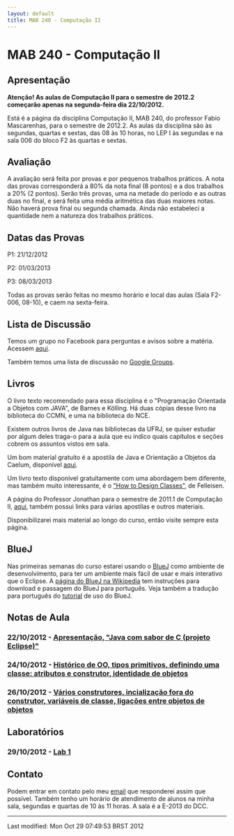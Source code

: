 ```yaml
---
layout: default
title: MAB 240 - Computação II
---
```


MAB 240 - Computação II
=======================

Apresentação
------------

**Atenção! As aulas de Computação II para o semestre de 2012.2 começarão
apenas na segunda-feira dia 22/10/2012.**

Está é a página da disciplina Computação II, MAB 240, do professor Fabio
Mascarenhas, para o semestre de 2012.2. As aulas da disciplina são às
segundas, quartas e sextas, das 08 às 10 horas, no LEP I às segundas e
na sala 006 do bloco F2 às quartas e sextas.

Avaliação
---------

A avaliação será feita por provas e por pequenos trabalhos práticos. A
nota das provas corresponderá a 80% da nota final (8 pontos) e a dos
trabalhos a 20% (2 pontos). Serão três provas, uma na metade do período
e as outras duas no final, e será feita uma média aritmética das duas
maiores notas. Não haverá prova final ou segunda chamada. Ainda não
estabeleci a quantidade nem a natureza dos trabalhos práticos.

Datas das Provas
----------------

P1: 21/12/2012

P2: 01/03/2013

P3: 08/03/2013

Todas as provas serão feitas no mesmo horário e local das aulas (Sala
F2-006, 08-10), e caem na sexta-feira.

Lista de Discussão
------------------

Temos um grupo no Facebook para perguntas e avisos sobre a matéria.
Acessem [aqui](http://www.facebook.com/groups/computacaoII/).

Também temos uma lista de discussão no [Google
Groups](https://groups.google.com/group/comp2-geral/).

Livros
------

O livro texto recomendado para essa disciplina é o "Programação
Orientada a Objetos com JAVA", de Barnes e Kölling. Há duas cópias desse
livro na biblioteca do CCMN, e uma na biblioteca do NCE.

Existem outros livros de Java nas bibliotecas da UFRJ, se quiser estudar
por algum deles traga-o para a aula que eu indico quais capítulos e
seções cobrem os assuntos vistos em sala.

Um bom material gratuito é a apostila de Java e Orientação a Objetos da
Caelum, disponível [aqui](http://www.caelum.com.br/apostilas/).

Um livro texto disponível gratuitamente com uma abordagem bem diferente,
mas também muito interessante, é o ["How to Design
Classes"](http://www.ccs.neu.edu/home/matthias/HtDC/htdc.pdf), de
Felleisen.

A página do Professor Jonathan para o semestre de 2011.1 de Computação
II, [aqui](http://www.dcc.ufrj.br/~comp2/), também possui links para
várias apostilas e outros materiais.

Disponibilizarei mais material ao longo do curso, então visite sempre
esta página.

BlueJ
-----

Nas primeiras semanas do curso estarei usando o
[BlueJ](http://www.bluej.org) como ambiente de desenvolvimento, para ter
um ambiente mais fácil de usar e mais interativo que o Eclipse. A
[página do BlueJ na Wikipedia](http://pt.wikipedia.org/wiki/BlueJ) tem
instruções para download e passagem do BlueJ para português. Veja também
a tradução para português do
[tutorial](http://www.bluej.org/tutorial/tutorial-portuguese.pdf) de uso
do BlueJ.

Notas de Aula
-------------

### 22/10/2012 - [Apresentação, "Java com sabor de C (projeto Eclipse)"](Aula1.zip)

### 24/10/2012 - [Histórico de OO, tipos primitivos, definindo uma classe: atributos e construtor, identidade de objetos](Aula2.zip)

### 26/10/2012 - [Vários construtores, incialização fora do construtor, variáveis de classe, ligações entre objetos de objetos](Aula3.zip)

Laboratórios
------------

### 29/10/2012 - [Lab 1](lab1.html)

Contato
-------

Podem entrar em contato pelo meu [email](mailto:mascarenhas@ufrj.br) que
responderei assim que possível. Também tenho um horário de atendimento
de alunos na minha sala, segundas e quartas de 10 às 11 horas. A sala é
a E-2013 do DCC.

* * * * *

Last modified: Mon Oct 29 07:49:53 BRST 2012
